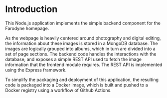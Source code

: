 # Introduction

This Node.js application implements the simple backend component for the Farodyne homepage.

As the webpage is heavily centered around photography and digital editing, the information about these images is stored in a MongoDB database. The images are logically grouped into albums, which in turn are divided into a set of page sections. The backend code handles the interactions with the database, and exposes a simple REST API used to fetch the image information that the frontend module requires. The REST API is implemented using the Express framework.

To simplify the packaging and deployment of this application, the resulting code is packaged into a Docker image, which is built and pushed to a Docker registry using a workflow of Github Actions.
